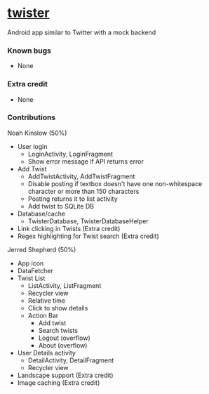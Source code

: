 # [twister](https://github.com/ShepherdJerred/twister)
Android app similar to Twitter with a mock backend

### Known bugs
* None

### Extra credit
* None

### Contributions
Noah Kinslow (50%)
* User login
    * LoginActivity, LoginFragment
    * Show error message if API returns error
* Add Twist
    * AddTwistActivity, AddTwistFragment
    * Disable posting if textbox doesn't have one non-whitespace character or
      more than 150 characters
    * Posting returns it to list activity
    * Add twist to SQLite DB
* Database/cache
    * TwisterDatabase, TwisterDatabaseHelper
* Link clicking in Twists (Extra credit)
* Regex highlighting for Twist search (Extra credit)

Jerred Shepherd (50%)
* App icon
* DataFetcher
* Twist List
    * ListActivity, ListFragment
    * Recycler view
    * Relative time
    * Click to show details
    * Action Bar
        * Add twist
        * Search twists
        * Logout (overflow)
        * About (overflow)
* User Details activity
    * DetailActivity, DetailFragment
    * Recycler view
* Landscape support (Extra credit)
* Image caching (Extra credit)
